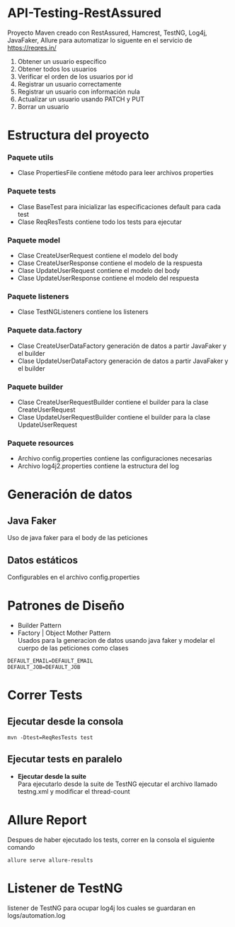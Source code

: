 # API-Testing-RestAssured
Proyecto Maven creado con RestAssured, Hamcrest, TestNG, Log4j, JavaFaker, Allure para automatizar lo siguente en el servicio de https://reqres.in/
1. Obtener un usuario específico
2. Obtener todos los usuarios
3. Verificar el orden de los usuarios por id
4. Registrar un usuario correctamente
5. Registrar un usuario con información nula
6. Actualizar un usuario usando PATCH y PUT
7. Borrar un usuario
# Estructura del proyecto
### Paquete utils
- Clase PropertiesFile contiene método para leer archivos properties
### Paquete tests
- Clase BaseTest para inicializar las especificaciones default para cada test
- Clase ReqResTests contiene todo los tests para ejecutar
### Paquete model
- Clase CreateUserRequest contiene el modelo del body
- Clase CreateUserResponse contiene el modelo de la respuesta
- Clase UpdateUserRequest contiene el modelo del body
- Clase UpdateUserResponse contiene el modelo del respuesta
### Paquete listeners
- Clase TestNGListeners contiene los listeners
### Paquete data.factory
- Clase CreateUserDataFactory generación de datos a partir JavaFaker y el builder
- Clase UpdateUserDataFactory generación de datos a partir JavaFaker y el builder
### Paquete builder
- Clase CreateUserRequestBuilder contiene el builder para la clase CreateUserRequest
- Clase UpdateUserRequestBuilder contiene el builder para la clase UpdateUserRequest
### Paquete resources
- Archivo config.properties contiene las configuraciones necesarias
- Archivo log4j2.properties contiene la estructura del log
# Generación de datos
## Java Faker
Uso de java faker para el body de las peticiones
## Datos estáticos
Configurables en el archivo config.properties
# Patrones de Diseño
- Builder Pattern
- Factory | Object Mother Pattern <br>
Usados para la generacion de datos usando java faker y modelar el cuerpo de las peticiones como clases

```
DEFAULT_EMAIL=DEFAULT_EMAIL
DEFAULT_JOB=DEFAULT_JOB
```
# Correr Tests

## Ejecutar desde la consola
```
mvn -Dtest=ReqResTests test
```
## Ejecutar tests en paralelo
- **Ejecutar desde la suite** <br>
Para ejecutarlo desde la suite de TestNG ejecutar el archivo llamado testng.xml y modificar el thread-count<br>

# Allure Report
Despues de haber ejecutado los tests, correr en la consola el siguiente comando
```
allure serve allure-results
```
# Listener de TestNG
listener de TestNG para ocupar log4j los cuales se guardaran en logs/automation.log

